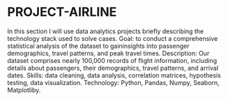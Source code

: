# PROJECT-AIRLINE
In this section I will use data analytics projects briefly describing the technology stack used to solve cases.
Goal: to conduct a comprehensive statistical analysis of the dataset to gaininsights into passenger demographics, travel patterns, and peak travel times.
Description: Our dataset comprises nearly 100,000 records of flight information, including details about passengers, their demographics, travel patterns, and arrival dates.
Skills: data cleaning, data analysis, correlation matrices, hypothesis testing, data visualization.
Technology: Python, Pandas, Numpy, Seaborn, Matplotliby.
